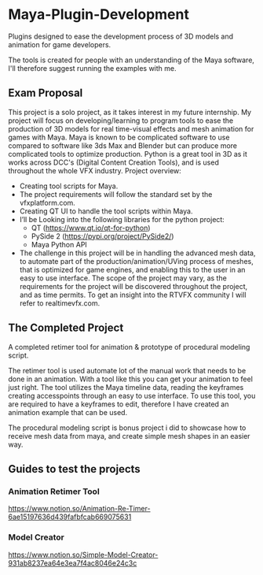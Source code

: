 # Maya-Plugin-Development
Plugins designed to ease the development process of 3D models and animation for game developers.

The tools is created for people with an understanding of the Maya software, I'll therefore suggest running the examples with me.

## Exam Proposal
This project is a solo project, as it takes interest in my future internship. My project will focus on
developing/learning to program tools to ease the production of 3D models for real time-visual
effects and mesh animation for games with Maya. Maya is known to be complicated software to
use compared to software like 3ds Max and Blender but can produce more complicated tools to
optimize production. Python is a great tool in 3D as it works across DCC's (Digital Content
Creation Tools), and is used throughout the whole VFX industry.
Project overview:

* Creating tool scripts for Maya.
* The project requirements will follow the standard set by the vfxplatform.com.
* Creating QT UI to handle the tool scripts within Maya.
* I’ll be Looking into the following libraries for the python project:
  * QT (https://www.qt.io/qt-for-python)
  * PySide 2 (https://pypi.org/project/PySide2/)
  * Maya Python API
* The challenge in this project will be in handling the advanced mesh data, to automate
part of the production/animation/UVing process of meshes, that is optimized for game
engines, and enabling this to the user in an easy to use interface.
The scope of the project may vary, as the requirements for the project will be discovered
throughout the project, and as time permits.
To get an insight into the RTVFX community I will refer to realtimevfx.com.

## The Completed Project

A completed retimer tool for animation & prototype of procedural modeling script.

The retimer tool is used automate lot of the manual work that needs to be done in an animation. With a tool like this you can get your animation to feel just right. The tool utilizes the Maya timeline data, reading the keyframes creating accesspoints through an easy to use interface. To use this tool, you are required to have a keyframes to edit, therefore I have created an animation example that can be used.  

The procedural modeling script is bonus project i did to showcase how to receive mesh data from maya, and create simple mesh shapes in an easier way. 


## Guides to test the projects

### Animation Retimer Tool
https://www.notion.so/Animation-Re-Timer-6ae15197636d439fafbfcab669075631

### Model Creator
https://www.notion.so/Simple-Model-Creator-931ab8237ea64e3ea7f4ac8046e24c3c
